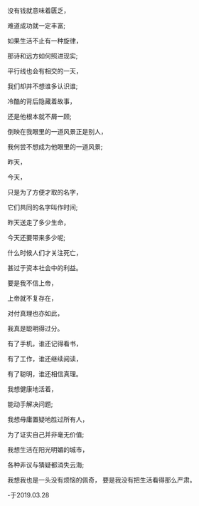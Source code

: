 没有钱就意味着匮乏，

难道成功就一定丰富;

如果生活不止有一种旋律，

那诗和远方如何照进现实;

平行线也会有相交的一天，

我们却并不想谁多认识谁;

冷酷的背后隐藏着故事，

还是他根本就不屑一顾;

倒映在我眼里的一道风景正是别人，

我何尝不想成为他眼里的一道风景;

昨天，

今天，

只是为了方便才取的名字，

它们共同的名字叫作时间;

昨天送走了多少生命，

今天还要带来多少呢;

什么时候人们才关注死亡，

甚过于资本社会中的利益。

要是我不信上帝，

上帝就不复存在，

对付真理也亦如此，

我真是聪明得过分。

有了手机，谁还记得看书，

有了工作，谁还继续阅读，

有了聪明，谁还相信真理。

我想健康地活着，

能动手解决问题;

我想毋庸置疑地胜过所有人，

为了证实自己并非毫无价值;

我想生活在阳光明媚的城市，

各种非议与猜疑都消失云海;

我想我也是一头没有烦恼的佩奇， 要是我没有把生活看得那么严肃。

-于2019.03.28
